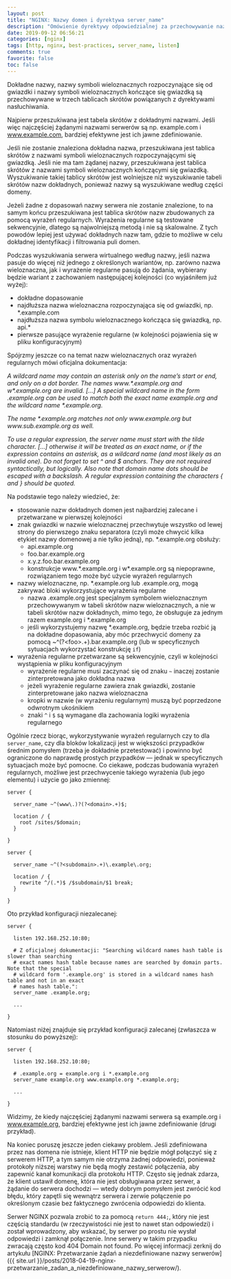```yaml
---
layout: post
title: "NGINX: Nazwy domen i dyrektywa server_name"
description: "Omówienie dyrektywy odpowiedzialnej za przechowywanie nazwy serwera oraz optymalizacja jej wartości."
date: 2019-09-12 06:56:21
categories: [nginx]
tags: [http, nginx, best-practices, server_name, listen]
comments: true
favorite: false
toc: false
---
```


Dokładne nazwy, nazwy symboli wieloznacznych rozpoczynające się od gwiazdki i nazwy symboli wieloznacznych kończące się gwiazdką są przechowywane w trzech tablicach skrótów powiązanych z dyrektywami nasłuchiwania.

Najpierw przeszukiwana jest tabela skrótów z dokładnymi nazwami. Jeśli więc najczęściej żądanymi nazwami serwerów są np. <span class="h-b">example.com</span> i <span class="h-b">www.example.com</span>, bardziej efektywne jest ich jawne zdefiniowanie.

Jeśli nie zostanie znaleziona dokładna nazwa, przeszukiwana jest tablica skrótów z nazwami symboli wieloznacznych rozpoczynającymi się gwiazdką. Jeśli nie ma tam żądanej nazwy, przeszukiwana jest tablica skrótów z nazwami symboli wieloznacznych kończącymi się gwiazdką. Wyszukiwanie takiej tablicy skrótów jest wolniejsze niż wyszukiwanie tabeli skrótów nazw dokładnych, ponieważ nazwy są wyszukiwane według części domeny.

Jeżeli żadne z dopasowań nazwy serwera nie zostanie znalezione, to na samym końcu przeszukiwana jest tablica skrótów nazw zbudowanych za pomocą wyrażeń regularnych. Wyrażenia regularne są testowane sekwencyjnie, dlatego są najwolniejszą metodą i nie są skalowalne. Z tych powodów lepiej jest używać dokładnych nazw tam, gdzie to możliwe w celu dokładnej identyfikacji i filtrowania puli domen.

Podczas wyszukiwania serwera wirtualnego według nazwy, jeśli nazwa pasuje do więcej niż jednego z określonych wariantów, np. zarówno nazwa wieloznaczna, jak i wyrażenie regularne pasują do żądania, wybierany będzie wariant z zachowaniem następującej kolejności (co wyjaśniłem już wyżej):

- dokładne dopasowanie
- najdłuższa nazwa wieloznaczna rozpoczynająca się od gwiazdki, np. <span class="h-b">\*.example.com</span>
- najdłuższa nazwa symbolu wieloznacznego kończąca się gwiazdką, np. <span class="h-b">api.\*</span>
- pierwsze pasujące wyrażenie regularne (w kolejności pojawienia się w pliku konfiguracyjnym)

Spójrzmy jeszcze co na temat nazw wieloznacznych oraz wyrażeń regularnych mówi oficjalna dokumentacja:

<p class="ext">
  <em>
    A wildcard name may contain an asterisk only on the name’s start or end, and only on a dot border. The names www.*.example.org and w*.example.org are invalid. [...] A special wildcard name in the form .example.org can be used to match both the exact name example.org and the wildcard name *.example.org.
  </em>
</p>

<p class="ext">
  <em>
    The name *.example.org matches not only www.example.org but www.sub.example.org as well.
  </em>
</p>

<p class="ext">
  <em>
    To use a regular expression, the server name must start with the tilde character. [...] otherwise it will be treated as an exact name, or if the expression contains an asterisk, as a wildcard name (and most likely as an invalid one). Do not forget to set ^ and $ anchors. They are not required syntactically, but logically. Also note that domain name dots should be escaped with a backslash. A regular expression containing the characters { and } should be quoted.
  </em>
</p>

Na podstawie tego należy wiedzieć, że:

- stosowanie nazw dokładnych domen jest najbardziej zalecane i przetwarzane w pierwszej kolejności
- znak gwiazdki w nazwie wieloznacznej przechwytuje wszystko od lewej strony do pierwszego znaku separatora (czyli może chwycić kilka etykiet nazwy domenowej a nie tylko jedną), np. <span class="h-b">\*.example.org</span> obsłuży:
  - <span class="h-b">api.example.org</span>
  - <span class="h-b">foo.bar.example.org</span>
  - <span class="h-b">x.y.z.foo.bar.example.org</span>
  - konstrukcje <span class="h-b">www.\*.example.org</span> i <span class="h-b">w\*.example.org</span> są niepoprawne, rozwiązaniem tego może być użycie wyrażeń regularnych
- nazwy wieloznaczne, np. <span class="h-b">\*.example.org</span> lub <span class="h-b">.example.org</span>, mogą zakrywać bloki wykorzystujące wyrażenia regularne
  - nazwa <span class="h-b">.example.org</span> jest specjalnym symbolem wieloznacznym przechowywanym w tabeli skrótów nazw wieloznacznych, a nie w tabeli skrótów nazw dokładnych, mimo tego, że obsługuje za jednym razem <span class="h-b">example.org</span> i <span class="h-b">\*.example.org</span>
  - jeśli wykorzystujemy nazwę <span class="h-b">\*.example.org</span>, będzie trzeba rozbić ją na dokładne dopasowania, aby móc przechwycić domeny za pomocą <span class="h-b">~^(?\<foo\>.+)\.bar\.example\.org</span> (lub w specyficznych sytuacjach wykorzystać konstrukcję `if`)
- wyrażenia regularne przetwarzane są sekwencyjnie, czyli w kolejności wystąpienia w pliku konfiguracyjnym
  - wyrażenie regularne musi zaczynać się od znaku `~` inaczej zostanie zinterpretowana jako dokładna nazwa
  - jeżeli wyrażenie regularne zawiera znak gwiazdki, zostanie zinterpretowane jako nazwa wieloznaczna
  - kropki w nazwie (w wyrażeniu regularnym) muszą być poprzedzone odwrotnym ukośnikiem
  - znaki `^` i `$` są wymagane dla zachowania logiki wyrażenia regularnego

Ogólnie rzecz biorąc, wykorzystywanie wyrażeń regularnych czy to dla `server_name`, czy dla bloków lokalizacji jest w większości przypadków średnim pomysłem (trzeba je dokładnie przetestować) i powinno być ograniczone do naprawdę prostych przypadków — jednak w specyficznych sytuacjach może być pomocne. Co ciekawe, podczas budowania wyrażeń regularnych, możliwe jest przechwycenie takiego wyrażenia (lub jego elementu) i użycie go jako zmiennej:

```nginx
server {

  server_name ~^(www\.)?(?<domain>.+)$;

  location / {
    root /sites/$domain;
  }

}

server {

  server_name ~^(?<subdomain>.+)\.example\.org;

  location / {
    rewrite ^/(.*)$ /$subdomain/$1 break;
  }

}
```

Oto przykład konfiguracji niezalecanej:

```nginx
server {

  listen 192.168.252.10:80;

  # Z oficjalnej dokumentacji: "Searching wildcard names hash table is slower than searching
  # exact names hash table because names are searched by domain parts. Note that the special
  # wildcard form '.example.org' is stored in a wildcard names hash table and not in an exact
  # names hash table.":
  server_name .example.org;

  ...

}
```

Natomiast niżej znajduje się przykład konfiguracji zalecanej (zwłaszcza w stosunku do powyższej):

```nginx
server {

  listen 192.168.252.10:80;

  # .example.org = example.org i *.example.org
  server_name example.org www.example.org *.example.org;

  ...

}
```

Widzimy, że kiedy najczęściej żądanymi nazwami serwera są <span class="h-b">example.org</span> i <span class="h-b">www.example.org</span>, bardziej efektywne jest ich jawne zdefiniowanie (drugi przykład).

Na koniec poruszę jeszcze jeden ciekawy problem. Jeśli zdefiniowana przez nas domena nie istnieje, klient HTTP nie będzie mógł połączyć się z serwerem HTTP, a tym samym nie otrzyma żadnej odpowiedzi, ponieważ protokoły niższej warstwy nie będą mogły zestawić połączenia, aby zapewnić kanał komunikacji dla protokołu HTTP. Często się jednak zdarza, że klient ustawił domenę, która nie jest obsługiwana przez serwer, a żądanie do serwera dochodzi — wtedy dobrym pomysłem jest zwrócić kod błędu, który zapętli się wewnątrz serwera i zerwie połączenie po określonym czasie bez faktycznego zwrócenia odpowiedzi do klienta.

Serwer NGINX pozwala zrobić to za pomocą `return 444;`, który nie jest częścią standardu (w rzeczywistości nie jest to nawet stan odpowiedzi) i został wprowadzony, aby wskazać, by serwer po prostu nie wysłał odpowiedzi i zamknął połączenie. Inne serwery w takim przypadku zwracają często kod <span class="h-b">404 Domain not found</span>. Po więcej informacji zerknij do artykułu [NGINX: Przetwarzanie żądań a niezdefiniowane nazwy serwerów]({{ site.url }}/posts/2018-04-19-nginx-przetwarzanie_zadan_a_niezdefiniowane_nazwy_serwerow/).
